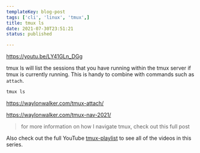 ```yaml
---
templateKey: blog-post
tags: ['cli', 'linux', 'tmux',]
title: tmux ls
date: 2021-07-30T23:51:21
status: published

---
```


https://youtu.be/LY41GLn_DGg

tmux ls will list the sessions that you have running within the tmux server if
tmux is currently running.  This is handy to combine with commands such as `attach`.

``` bash
tmux ls
```
https://waylonwalker.com/tmux-attach/

https://waylonwalker.com/tmux-nav-2021/

> for more information on how I navigate tmux, check out this full post


Also check out the full YouTube
[tmux-playlist](https://www.youtube.com/playlist?list=PLTRNG6WIHETB4reAxbWza3CZeP9KL6Bkr)
to see all of the videos in this series.
